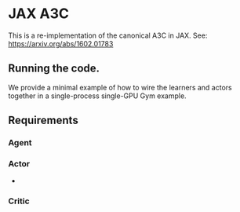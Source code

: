 # JAX A3C

This is a re-implementation of the canonical A3C in JAX.
See: https://arxiv.org/abs/1602.01783

## Running the code.

We provide a minimal example of how to wire the learners and actors together in
a single-process single-GPU Gym example.

## Requirements

### Agent

### Actor
- 

### Critic


